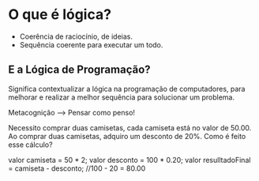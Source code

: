 # O que é lógica?

* Coerência de raciocínio, de ideias.
* Sequência coerente para executar um todo.

## E a Lógica de Programação?

Significa contextualizar a lógica na programação de computadores, para melhorar e realizar a melhor sequência para solucionar um problema.

Metacognição --> Pensar como penso!

Necessito comprar duas camisetas, cada camiseta está no valor de 50.00. Ao comprar duas camisetas, adquiro um desconto de 20%. Como é feito esse cálculo?

valor camiseta = 50 * 2;
valor desconto = 100 * 0.20;
valor resulltadoFinal = camiseta - desconto;  //100 - 20 = 80.00
